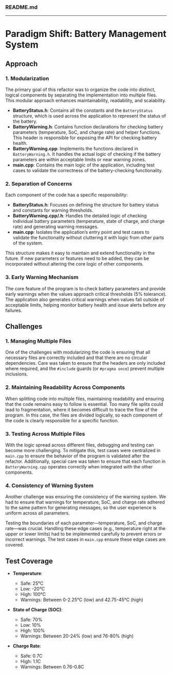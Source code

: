 ### README.md

---

# Paradigm Shift: Battery Management System


## Approach

### 1. **Modularization**
The primary goal of this refactor was to organize the code into distinct, logical components by separating the implementation into multiple files. This modular approach enhances maintainability, readability, and scalability.

- **BatteryStatus.h**: Contains all the constants and the `BatteryStatus` structure, which is used across the application to represent the status of the battery.
- **BatteryWarning.h**: Contains function declarations for checking battery parameters (temperature, SoC, and charge rate) and helper functions. This header is responsible for exposing the API for checking battery health.
- **BatteryWarning.cpp**: Implements the functions declared in `BatteryWarning.h`. It handles the actual logic of checking if the battery parameters are within acceptable limits or near warning zones.
- **main.cpp**: Contains the main logic of the application, including test cases to validate the correctness of the battery-checking functionality.

### 2. **Separation of Concerns**
Each component of the code has a specific responsibility:

- **BatteryStatus.h**: Focuses on defining the structure for battery status and constants for warning thresholds.
- **BatteryWarning.cpp/.h**: Handles the detailed logic of checking individual battery parameters (temperature, state of charge, and charge rate) and generating warning messages.
- **main.cpp**: Isolates the application’s entry point and test cases to validate the functionality without cluttering it with logic from other parts of the system.

This structure makes it easy to maintain and extend functionality in the future. If new parameters or features need to be added, they can be incorporated without altering the core logic of other components.

### 3. **Early Warning Mechanism**
The core feature of the program is to check battery parameters and provide early warnings when the values approach critical thresholds (5% tolerance). The application also generates critical warnings when values fall outside of acceptable limits, helping monitor battery health and issue alerts before any failures.


## Challenges

### 1. **Managing Multiple Files**
One of the challenges with modularizing the code is ensuring that all necessary files are correctly included and that there are no circular dependencies. Care was taken to ensure that the headers are only included where required, and the `#include` guards (or `#pragma once`) prevent multiple inclusions.

### 2. **Maintaining Readability Across Components**
When splitting code into multiple files, maintaining readability and ensuring that the code remains easy to follow is essential. Too many file splits could lead to fragmentation, where it becomes difficult to trace the flow of the program. In this case, the files are divided logically, so each component of the code is clearly responsible for a specific function.

### 3. **Testing Across Multiple Files**
With the logic spread across different files, debugging and testing can become more challenging. To mitigate this, test cases were centralized in `main.cpp` to ensure the behavior of the program is validated after the refactor. Additionally, special care was taken to ensure that each function in `BatteryWarning.cpp` operates correctly when integrated with the other components.

### 4. **Consistency of Warning System**
Another challenge was ensuring the consistency of the warning system. We had to ensure that warnings for temperature, SoC, and charge rate adhered to the same pattern for generating messages, so the user experience is uniform across all parameters.

Testing the boundaries of each parameter—temperature, SoC, and charge rate—was crucial. Handling these edge cases (e.g., temperature right at the upper or lower limits) had to be implemented carefully to prevent errors or incorrect warnings. The test cases in `main.cpp` ensure these edge cases are covered.


## Test Coverage

- **Temperature**:
  - Safe: 25°C
  - Low: -20°C
  - High: 100°C
  - Warnings: Between 0-2.25°C (low) and 42.75-45°C (high)
  
- **State of Charge (SOC)**:
  - Safe: 70%
  - Low: 10%
  - High: 100%
  - Warnings: Between 20-24% (low) and 76-80% (high)
  
- **Charge Rate**:
  - Safe: 0.7C
  - High: 1.1C
  - Warnings: Between 0.76-0.8C
